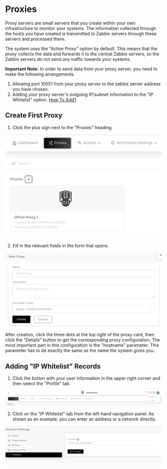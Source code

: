 # Proxies

Proxy servers are small servers that you create within your own infrastructure to monitor your systems. The information collected through the hosts you have created is transmitted to Zabbix servers through these servers and processed there.

The system uses the "Active Proxy" option by default. This means that the proxy collects the data and forwards it to the central Zabbix servers, so the Zabbix servers do not send any traffic towards your systems.

__Important Note:__ In order to send data from your proxy server, you need to make the following arrangements.

1. Allowing port 10051 from your proxy server to the zabbix server address you have chosen.
2. Adding your proxy server's outgoing IP/subnet information to the "IP Whitelist" option. [How To Add?](#adding-ip-whitelist-records)

## Create First Proxy

1. Click the plus sign next to the "Proxies" heading.

![Proxies Page](images/proxies.png)

2. Fill in the relevant fields in the form that opens.

![Create New Proxy](images/create-proxy-form.png)

After creation, click the three dots at the top right of the proxy card, then click the "Details" button to get the corresponding proxy configuration. The most important part in this configuration is the "hostname" parameter. This parameter has to be exactly the same as the name the system gives you.

## Adding "IP Whitelist" Records

1. Click the button with your user information in the upper right corner and then select the "Profile" tab.

![Profile Path](images/profile-path.png)

2. Click on the "IP Whitelist" tab from the left-hand navigation panel. As shown as an example, you can enter an address or a network directly.

![IP Whitelist Section](images/ip-whitelist-section.png)